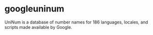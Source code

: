 # googleuninum
UniNum is a database of number names for 186 languages, locales, and scripts made available by Google.

